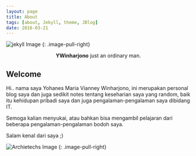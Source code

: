 ```yaml
---
layout: page
title: About
tags: [about, Jekyll, theme, JBlog]
date: 2016-03-21
---
```


![jekyll Image](https://ywinharjono.archietechs.com/assets/img/profile.png)
{: .image-pull-right}

<center><b>YWinharjono</b> just an ordinary man.</center>

## Welcome

Hi.. nama saya Yohanes Maria Vianney Winharjono, ini merupakan personal blog saya dan juga sedikit notes tentang keseharian saya yang random, baik itu kehidupan pribadi saya dan juga pengalaman-pengalaman saya dibidang IT.

Semoga kalian menyukai, atau bahkan bisa mengambil pelajaran dari beberapa pengalaman-pengalaman bodoh saya.

Salam kenal dari saya ;)

![Archietechs Image](https://github.com/ywinharjono/ywinharjono.github.io/blob/master/assets/img/logo_main_archietechs.png)
{: .image-pull-right}


